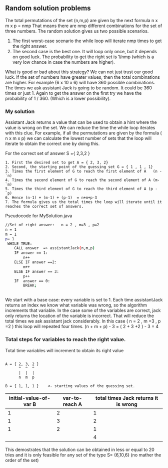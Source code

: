 ## Random solution problems

The total permutations of the set (n,m,p) are given by the next formula n x m x p = nmp 
That means there are nmp different combinations for the set of three numbers. 
The random solution gives us two possible scenarios.
1. The first worst-case scenario the while loop will iterate nmp times to get the right answer.
2. The second case is the best one. It will loop only once, but it depends on good luck. The probability to get the right set is 1/nmp (which is a very
low chance in case the numbers are higher).

What is good or bad about this strategy?
We can not just trust our good luck. If the set of numbers have greater values, then the total combinations are higher. For example (6 x 10 x 6) will have 360 possible combinations. The times we ask assistant Jack is going to be random. It could be 360 times or just 1. Again to get the answer on the first try we have the probability of 1 / 360. (Which is a lower possibility).

### My solution
Assistant Jack returns a value that can be used to obtain a hint where the value is wrong on the set. We can reduce the time the while loop iterates with this clue. For example, if all the permutations are given by the formula ( n x m x p) we can calculate the lowest number of sets that the loop will iterate to obtain the correct one by doing this.

For the correct set of answer S ={ 2,3,2 }
```
1. First the desired set to get A = { 2, 3, 2} 
2. Second, the starting point of the guessing set G = { 1 , 1 , 1} 
3. Times the first element of G to reach the first element of A   (n -`n)
4. Times the second element of G to reach the second element of A (m-`m)
5. Times the third element of G to reach the third element of A (p -`p)
6. Hence (n-1) + (m-1) + (p-1)  = n+m+p-3
7. The formula gives us the total times the loop will iterate until it reaches the correct set of answers.
```


Pseudocode for MySolution.java 


```bash
//Set of right answer:   n = 2 , m=3 , p=2
n = 1
m = 1
p= 1
 WHILE TRUE:
	CALL answer  => assistantJack(n,m,p)
	IF answer == 1:
		n++
	ELSE IF answer ==2:
		m++
	ELSE IF answer == 3:
		p++
	IF  answer == 0:
		BREAK;
		
```

We start with a base case: every variable is set to 1. Each time assistantJack returns an index we know what variable was wrong, so the algorithm increments that variable. In the case some of the variables are correct, jack only returns the location of the variable is incorrect. That will reduce the total times we ask assistant jack considerably. In this case ( n =  2 , m =3 , p =2 ) this loop will repeated four times.  (n + m + p) - 3  = ( 2 + 3 +2 ) - 3 = 4

### Total steps for variables to reach the right value. 


Total time variables will increment to obtain its right value


```

A = { 2, 3, 2 }
      ^  ^  ^
      |  |  |  
      n  m  p

B = { 1, 1, 1 }    <- starting values of the guessing set.
``` 



initial-value-of-var B|var-to-reach A| total times Jack returns it is wrong
----------------------|--------------|-------------------------------------
1 | 2    |   1 
1| 3 |  2
1| 2 | 1
 |   |   | 4



This demostrates that the solution can be obtained in less or equal to 20 tries and it is only feasible for any set of the type S= {6,10,6} (no mather the order of the set) 


